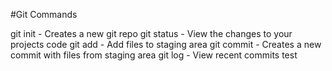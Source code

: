 #Git Commands

git init - Creates a new git repo
git status - View the changes to your projects code
git add - Add files to staging area
git commit - Creates a new commit with files from staging area
git log - View recent commits
test
